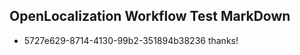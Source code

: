 ## OpenLocalization Workflow Test MarkDown
* 5727e629-8714-4130-99b2-351894b38236 
thanks!<!--HONumber=Mar16_HO3-->
